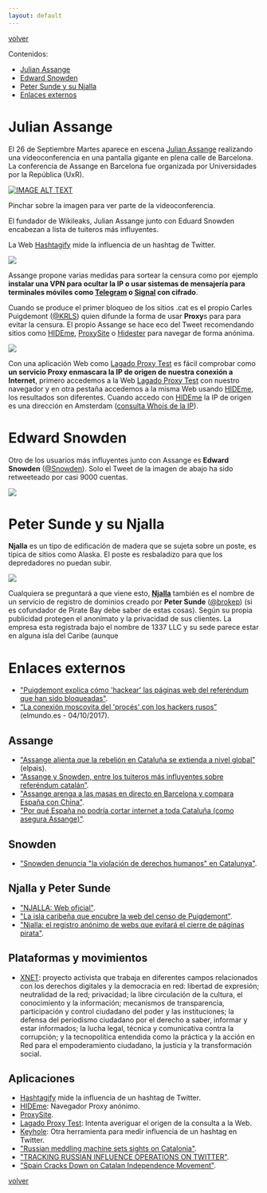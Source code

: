 ```yaml
---
layout: default
---
```


[volver](./)

Contenidos:

* [Julian Assange](#julian-assange)
* [Edward Snowden](#edward-snowden)
* [Peter Sunde y su Njalla](#peter-sunde-y-su-njalla)
* [Enlaces externos](#enlaces-externos)

# Julian Assange

El 26 de Septiembre Martes aparece en escena [Julian Assange](https://es.wikipedia.org/wiki/Julian_Assange) realizando una videoconferencia en una pantalla gigante en plena calle de Barcelona. La conferencia de Assange en Barcelona fue organizada por Universidades por la República (UxR). 

[![IMAGE ALT TEXT](images/videoconferencia_assange_bcn.jpg)](https://www.youtube.com/watch?v=gaad6eZrwMs "Primers 10 minuts videoconferencia Julian Assange (Youtube)")

Pinchar sobre la imagen para ver parte de la videoconferencia.

El fundador de Wikileaks, Julian Assange junto con Eduard Snowden encabezan a lista de tuiteros más influyentes.

La Web [Hashtagify](http://hashtagify.me/) mide la influencia de un hashtag de Twitter.

![](images/hashtagify_catalonia.PNG)

Assange propone varias medidas para sortear la censura como por ejemplo **instalar una VPN para ocultar la IP o usar sistemas de mensajería para terminales móviles como [Telegram](https://play.google.com/store/apps/details?id=org.telegram.messenger&hl=es) o [Signal](https://play.google.com/store/apps/details?id=org.thoughtcrime.securesms&hl=es) con cifrado**.

Cuando se produce el primer bloqueo de los sitios .cat es el propio Carles Puigdemont ([@KRLS](https://twitter.com/krls)) quien difunde la forma de usar **Proxy**s para para evitar la censura. El propio Assange se hace eco del Tweet recomendando sitios como [HIDEme](https://hide.me/es/proxy), [ProxySite](https://www.proxysite.com/es/) o [Hidester](https://hidester.com/es/proxy/) para navegar de forma anónima.

![](images/puigdemont_tweet_proxy.jpg)

Con una aplicación Web como [Lagado Proxy Test](http://www.lagado.com/proxy-test) es fácil comprobar como **un servicio Proxy enmascara la IP de origen de nuestra conexión a Internet**, primero accedemos a la Web [Lagado Proxy Test](http://www.lagado.com/proxy-test) con nuestro navegador y en otra pestaña accedemos a la misma Web usando [HIDEme](https://hide.me/es/proxy), los resultados son diferentes. Cuando accedo con [HIDEme](https://hide.me/es/proxy) la IP de origen es una dirección en Amsterdam ([consulta Whois de la IP](https://www.whatismyip.com/ip-whois-lookup/)).

# Edward Snowden

Otro de los usuarios más influyentes junto con Assange es **Edward Snowden** ([@Snowden](https://twitter.com/Snowden)). Solo el Tweet de la imagen de abajo ha sido retweeteado por casi 9000 cuentas.

![](images/snowden_tweet_1.PNG)


# Peter Sunde y su Njalla

**Njalla** es un tipo de edificación de madera que se sujeta sobre un poste, es típica de sitios como Alaska. El poste es resbaladizo para que los depredadores no puedan subir. 

![](images/njalla01.PNG)

Cualquiera se preguntará a que viene esto, **[Njalla](https://njal.la/)** también es el nombre de un servicio de registro de dominios creado por **Peter Sunde** ([@brokep](https://twitter.com/brokep)) (si es cofundador de Pirate Bay debe saber de estas cosas). Según su propia publicidad protegen el anonimato y la privacidad de sus clientes. La empresa esta registrada bajo el nombre de 1337 LLC y su sede parece estar en alguna isla del Caribe (aunque 


# Enlaces externos

* ["Puigdemont explica cómo 'hackear' las páginas web del referéndum que han sido bloqueadas"](http://www.elmundo.es/cataluna/2017/09/16/59bd843a46163fe4788b45bc.html).
* [“La conexión moscovita del 'procés' con los hackers rusos”](http://www.elmundo.es/cronica/2017/10/04/59cfd94ae5fdea54288b45d2.html) (elmundo.es - 04/10/2017).

## Assange 

* ["Assange alienta que la rebelión en Cataluña se extienda a nivel global”](https://elpais.com/ccaa/2017/09/26/catalunya/1506456387_836185.html) (elpais). 
* [“Assange y Snowden, entre los tuiteros más influyentes sobre referéndum catalán”](https://www.elconfidencial.com/espana/cataluna/2017-09-27/assange-y-snowden-entre-los-tuiteros-mas-influyentes-sobre-referendo-catalan_1451001/).
* ["Assange arenga a las masas en directo en Barcelona y compara España con China"](https://www.elconfidencial.com/espana/cataluna/2017-09-26/referendum-cataluna-julian-assange-defiende-independencia-barcelona_1450288/).
* ["Por qué España no podría cortar internet a toda Cataluña (como asegura Assange)”](https://www.elconfidencial.com/tecnologia/2017-09-20/referendum-cataluna-julian-assange-internet-bloqueo_1447056/).

## Snowden

* ["Snowden denuncia "la violación de derechos humanos" en Catalunya"](http://www.elnacional.cat/es/politica/snowden-referendum-catalunya_193899_102.html).

## Njalla y Peter Sunde

* ["NJALLA: Web oficial"](https://njal.la/).
* ["La isla caribeña que encubre la web del censo de Puigdemont"](https://elpais.com/ccaa/2017/09/21/catalunya/1506015887_758063.html).
* ["Njalla: el registro anónimo de webs que evitará el cierre de páginas pirata"](https://www.adslzone.net/2017/04/19/njalla-el-registro-anonimo-de-webs-que-evitara-el-cierre-de-paginas-pirata/). 

## Plataformas y movimientos

* [XNET](https://xnet-x.net/): proyecto activista que trabaja en diferentes campos relacionados con los derechos digitales y la democracia en red: libertad de expresión; neutralidad de la red; privacidad; la libre circulación de la cultura, el conocimiento y la información; mecanismos de transparencia, participación y control ciudadano del poder y las instituciones; la defensa del periodismo ciudadano por el derecho a saber, informar y estar informados; la lucha legal, técnica y comunicativa contra la corrupción; y la tecnopolítica entendida como la práctica y la acción en Red para el empoderamiento ciudadano, la justicia y la transformación social. 

## Aplicaciones

* [Hashtagify](http://hashtagify.me/) mide la influencia de un hashtag de Twitter.
* [HIDEme](https://hide.me/es/proxy): Navegador Proxy anónimo.
* [ProxySite](https://www.proxysite.com/es/).
* [Lagado Proxy Test](http://www.lagado.com/proxy-test): Intenta averiguar el origen de la consulta a la Web.
* [Keyhole](http://keyhole.co/): Otra herramienta para medir influencia de un hashtag en Twitter.
* ["Russian meddling machine sets sights on Catalonia"](https://elpais.com/elpais/2017/09/26/inenglish/1506413477_994601.html).
* ["TRACKING RUSSIAN INFLUENCE OPERATIONS ON TWITTER"](http://dashboard.securingdemocracy.org/).
* ["Spain Cracks Down on Catalan Independence Movement"](https://disobedientmedia.com/2017/09/spain-cracks-down-on-catalan-independence-movement/).

[volver](./)